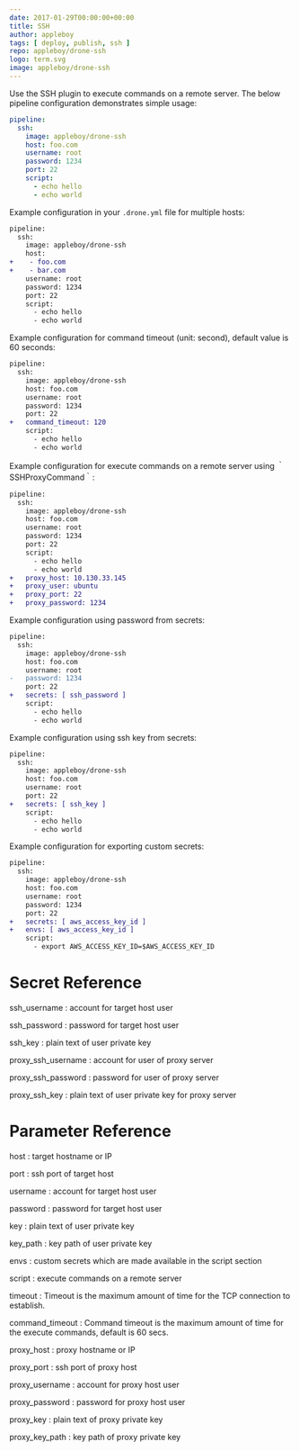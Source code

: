 ```yaml
---
date: 2017-01-29T00:00:00+00:00
title: SSH
author: appleboy
tags: [ deploy, publish, ssh ]
repo: appleboy/drone-ssh
logo: term.svg
image: appleboy/drone-ssh
---
```


Use the SSH plugin to execute commands on a remote server. The below pipeline configuration demonstrates simple usage:

```yaml
pipeline:
  ssh:
    image: appleboy/drone-ssh
    host: foo.com
    username: root
    password: 1234
    port: 22
    script:
      - echo hello
      - echo world
```

Example configuration in your `.drone.yml` file for multiple hosts:

```diff
pipeline:
  ssh:
    image: appleboy/drone-ssh
    host:
+    - foo.com
+    - bar.com
    username: root
    password: 1234
    port: 22
    script:
      - echo hello
      - echo world
```

Example configuration for command timeout (unit: second), default value is 60 seconds:

```diff
pipeline:
  ssh:
    image: appleboy/drone-ssh
    host: foo.com
    username: root
    password: 1234
    port: 22
+   command_timeout: 120
    script:
      - echo hello
      - echo world
```

Example configuration for execute commands on a remote server using ｀SSHProxyCommand｀:

```diff
pipeline:
  ssh:
    image: appleboy/drone-ssh
    host: foo.com
    username: root
    password: 1234
    port: 22
    script:
      - echo hello
      - echo world
+   proxy_host: 10.130.33.145
+   proxy_user: ubuntu
+   proxy_port: 22
+   proxy_password: 1234
```

Example configuration using password from secrets:

```diff
pipeline:
  ssh:
    image: appleboy/drone-ssh
    host: foo.com
    username: root
-   password: 1234
    port: 22
+   secrets: [ ssh_password ]
    script:
      - echo hello
      - echo world
```

Example configuration using ssh key from secrets:

```diff
pipeline:
  ssh:
    image: appleboy/drone-ssh
    host: foo.com
    username: root
    port: 22
+   secrets: [ ssh_key ]
    script:
      - echo hello
      - echo world
```

Example configuration for exporting custom secrets:

```diff
pipeline:
  ssh:
    image: appleboy/drone-ssh
    host: foo.com
    username: root
    password: 1234
    port: 22
+   secrets: [ aws_access_key_id ]
+   envs: [ aws_access_key_id ]
    script:
      - export AWS_ACCESS_KEY_ID=$AWS_ACCESS_KEY_ID
```

# Secret Reference

ssh_username
: account for target host user

ssh_password
: password for target host user

ssh_key
: plain text of user private key

proxy_ssh_username
: account for user of proxy server

proxy_ssh_password
: password for user of proxy server

proxy_ssh_key
: plain text of user private key for proxy server

# Parameter Reference

host
: target hostname or IP

port
: ssh port of target host

username
: account for target host user

password
: password for target host user

key
: plain text of user private key

key_path
: key path of user private key

envs
: custom secrets which are made available in the script section

script
: execute commands on a remote server

timeout
: Timeout is the maximum amount of time for the TCP connection to establish.

command_timeout
: Command timeout is the maximum amount of time for the execute commands, default is 60 secs.

proxy_host
: proxy hostname or IP

proxy_port
: ssh port of proxy host

proxy_username
: account for proxy host user

proxy_password
: password for proxy host user

proxy_key
: plain text of proxy private key

proxy_key_path
: key path of proxy private key
